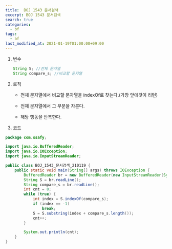 ```yaml
---
title:  BOJ 1543 문서검색
excerpt: BOJ 1543 문서검색
search: true
categories: 
  - bf
tags: 
  - bf
last_modified_at: 2021-01-19T01:00:00+09:00
---
```


1. 변수

   ```java
   String S; //전체 문자열
   String compare_s; //비교할 문자열
   ```
   
   
   
2. 로직

   * 전체 문자열에서 비교할 문자열을 indexOf로 찾는다.(가장 앞에것이 리턴)

   * 전체 문자열에서 그 부분을 자른다.

   * 해당 행동을 반복한다.

     

3. 코드

```java
package com.ssafy;

import java.io.BufferedReader;
import java.io.IOException;
import java.io.InputStreamReader;

public class BOJ_1543_문서검색_210119 {
	public static void main(String[] args) throws IOException {
		BufferedReader br = new BufferedReader(new InputStreamReader(System.in));
		String S = br.readLine();
		String compare_s = br.readLine();
		int cnt = 0;
		while (true) {
			int index = S.indexOf(compare_s);
			if (index == -1)
				break;
			S = S.substring(index + compare_s.length());
			cnt++;
		}

		System.out.println(cnt);
	}
}

```
